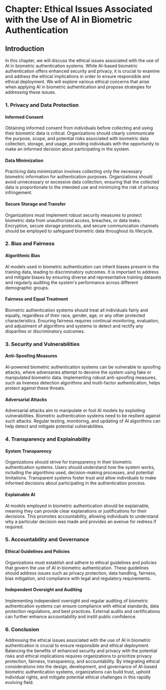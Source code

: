 Chapter: Ethical Issues Associated with the Use of AI in Biometric Authentication
=================================================================================

Introduction
------------

In this chapter, we will discuss the ethical issues associated with the use of AI in biometric authentication systems. While AI-based biometric authentication offers enhanced security and privacy, it is crucial to examine and address the ethical implications in order to ensure responsible and ethical deployment. We will explore various ethical concerns that arise when applying AI in biometric authentication and propose strategies for addressing these issues.

### 1. Privacy and Data Protection

#### Informed Consent

Obtaining informed consent from individuals before collecting and using their biometric data is critical. Organizations should clearly communicate the purpose, scope, and potential risks associated with biometric data collection, storage, and usage, providing individuals with the opportunity to make an informed decision about participating in the system.

#### Data Minimization

Practicing data minimization involves collecting only the necessary biometric information for authentication purposes. Organizations should avoid unnecessary or excessive data collection, ensuring that the collected data is proportionate to the intended use and minimizing the risk of privacy infringement.

#### Secure Storage and Transfer

Organizations must implement robust security measures to protect biometric data from unauthorized access, breaches, or data leaks. Encryption, secure storage protocols, and secure communication channels should be employed to safeguard biometric data throughout its lifecycle.

### 2. Bias and Fairness

#### Algorithmic Bias

AI models used in biometric authentication can inherit biases present in the training data, leading to discriminatory outcomes. It is important to address and mitigate biases by ensuring diverse and representative training datasets and regularly auditing the system's performance across different demographic groups.

#### Fairness and Equal Treatment

Biometric authentication systems should treat all individuals fairly and equally, regardless of their race, gender, age, or any other protected characteristics. Ensuring fairness requires continual monitoring, evaluation, and adjustment of algorithms and systems to detect and rectify any disparities or discriminatory outcomes.

### 3. Security and Vulnerabilities

#### Anti-Spoofing Measures

AI-powered biometric authentication systems can be vulnerable to spoofing attacks, where adversaries attempt to deceive the system using fake or manipulated biometric data. Implementing robust anti-spoofing measures, such as liveness detection algorithms and multi-factor authentication, helps protect against these threats.

#### Adversarial Attacks

Adversarial attacks aim to manipulate or fool AI models by exploiting vulnerabilities. Biometric authentication systems need to be resilient against such attacks. Regular testing, monitoring, and updating of AI algorithms can help detect and mitigate potential vulnerabilities.

### 4. Transparency and Explainability

#### System Transparency

Organizations should strive for transparency in their biometric authentication systems. Users should understand how the system works, including the algorithms used, decision-making processes, and potential limitations. Transparent systems foster trust and allow individuals to make informed decisions about participating in the authentication process.

#### Explainable AI

AI models employed in biometric authentication should be explainable, meaning they can provide clear explanations or justifications for their decisions. This promotes accountability, allowing individuals to understand why a particular decision was made and provides an avenue for redress if required.

### 5. Accountability and Governance

#### Ethical Guidelines and Policies

Organizations must establish and adhere to ethical guidelines and policies that govern the use of AI in biometric authentication. These guidelines should address issues such as privacy protection, data handling, fairness, bias mitigation, and compliance with legal and regulatory requirements.

#### Independent Oversight and Auditing

Implementing independent oversight and regular auditing of biometric authentication systems can ensure compliance with ethical standards, data protection regulations, and best practices. External audits and certifications can further enhance accountability and instill public confidence.

### 6. Conclusion

Addressing the ethical issues associated with the use of AI in biometric authentication is crucial to ensure responsible and ethical deployment. Balancing the benefits of enhanced security and privacy with the potential risks and ethical implications requires organizations to prioritize privacy protection, fairness, transparency, and accountability. By integrating ethical considerations into the design, development, and governance of AI-based biometric authentication systems, organizations can build trust, uphold individual rights, and mitigate potential ethical challenges in this rapidly evolving field.
